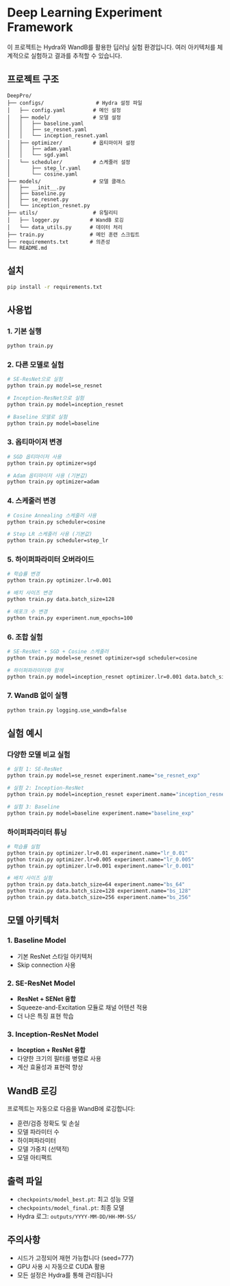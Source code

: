 # Deep Learning Experiment Framework

이 프로젝트는 Hydra와 WandB를 활용한 딥러닝 실험 환경입니다. 여러 아키텍처를 체계적으로 실험하고 결과를 추적할 수 있습니다.

## 프로젝트 구조

```
DeepPro/
├── configs/                 # Hydra 설정 파일
│   ├── config.yaml         # 메인 설정
│   ├── model/              # 모델 설정
│   │   ├── baseline.yaml
│   │   ├── se_resnet.yaml
│   │   └── inception_resnet.yaml
│   ├── optimizer/          # 옵티마이저 설정
│   │   ├── adam.yaml
│   │   └── sgd.yaml
│   └── scheduler/          # 스케줄러 설정
│       ├── step_lr.yaml
│       └── cosine.yaml
├── models/                 # 모델 클래스
│   ├── __init__.py
│   ├── baseline.py
│   ├── se_resnet.py
│   └── inception_resnet.py
├── utils/                  # 유틸리티
│   ├── logger.py          # WandB 로깅
│   └── data_utils.py      # 데이터 처리
├── train.py               # 메인 훈련 스크립트
├── requirements.txt       # 의존성
└── README.md
```

## 설치

```bash
pip install -r requirements.txt
```

## 사용법

### 1. 기본 실행
```bash
python train.py
```

### 2. 다른 모델로 실험
```bash
# SE-ResNet으로 실험
python train.py model=se_resnet

# Inception-ResNet으로 실험  
python train.py model=inception_resnet

# Baseline 모델로 실험
python train.py model=baseline
```

### 3. 옵티마이저 변경
```bash
# SGD 옵티마이저 사용
python train.py optimizer=sgd

# Adam 옵티마이저 사용 (기본값)
python train.py optimizer=adam
```

### 4. 스케줄러 변경
```bash
# Cosine Annealing 스케줄러 사용
python train.py scheduler=cosine

# Step LR 스케줄러 사용 (기본값)
python train.py scheduler=step_lr
```

### 5. 하이퍼파라미터 오버라이드
```bash
# 학습률 변경
python train.py optimizer.lr=0.001

# 배치 사이즈 변경
python train.py data.batch_size=128

# 에포크 수 변경
python train.py experiment.num_epochs=100
```

### 6. 조합 실험
```bash
# SE-ResNet + SGD + Cosine 스케줄러
python train.py model=se_resnet optimizer=sgd scheduler=cosine

# 하이퍼파라미터와 함께
python train.py model=inception_resnet optimizer.lr=0.001 data.batch_size=128
```

### 7. WandB 없이 실행
```bash
python train.py logging.use_wandb=false
```

## 실험 예시

### 다양한 모델 비교 실험
```bash
# 실험 1: SE-ResNet
python train.py model=se_resnet experiment.name="se_resnet_exp"

# 실험 2: Inception-ResNet  
python train.py model=inception_resnet experiment.name="inception_resnet_exp"

# 실험 3: Baseline
python train.py model=baseline experiment.name="baseline_exp"
```

### 하이퍼파라미터 튜닝
```bash
# 학습률 실험
python train.py optimizer.lr=0.01 experiment.name="lr_0.01"
python train.py optimizer.lr=0.005 experiment.name="lr_0.005"
python train.py optimizer.lr=0.001 experiment.name="lr_0.001"

# 배치 사이즈 실험
python train.py data.batch_size=64 experiment.name="bs_64"
python train.py data.batch_size=128 experiment.name="bs_128"
python train.py data.batch_size=256 experiment.name="bs_256"
```

## 모델 아키텍처

### 1. Baseline Model
- 기본 ResNet 스타일 아키텍처
- Skip connection 사용

### 2. SE-ResNet Model  
- **ResNet + SENet 융합**
- Squeeze-and-Excitation 모듈로 채널 어텐션 적용
- 더 나은 특징 표현 학습

### 3. Inception-ResNet Model
- **Inception + ResNet 융합** 
- 다양한 크기의 필터를 병렬로 사용
- 계산 효율성과 표현력 향상

## WandB 로깅

프로젝트는 자동으로 다음을 WandB에 로깅합니다:
- 훈련/검증 정확도 및 손실
- 모델 파라미터 수
- 하이퍼파라미터
- 모델 가중치 (선택적)
- 모델 아티팩트

## 출력 파일

- `checkpoints/model_best.pt`: 최고 성능 모델
- `checkpoints/model_final.pt`: 최종 모델
- Hydra 로그: `outputs/YYYY-MM-DD/HH-MM-SS/`

## 주의사항

- 시드가 고정되어 재현 가능합니다 (seed=777)
- GPU 사용 시 자동으로 CUDA 활용
- 모든 설정은 Hydra를 통해 관리됩니다
